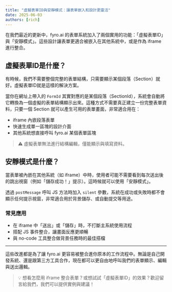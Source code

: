 ```yaml
---
title: "虛擬表單ID與安靜模式：讓表單嵌入和設計更靈活"
date: 2025-06-03
authors: [rich]
---
```


在我們最近的更新中，fyro.ai 的表單系統加入了兩個實用的功能：「虛擬表單ID」與「安靜模式」。這些設計讓表單更適合被嵌入在其他系統中，或是作為 iframe 進行整合。

## 虛擬表單ID是什麼？

有時候，我們不需要整個完整的表單結構，只需要顯示某個段落（Section）就好。虛擬表單ID就是這樣的解決方案。

當你在網址上帶入的 `FormId` 其實對應的是某個段落（SectionId），系統會自動將它轉換為一個虛擬的表單結構顯示出來。這種方式不需要真正建立一份完整表單資料，只要一個 Section 就可以產生可用的表單畫面，非常適合用在：

- iframe 內嵌段落表單
- 快速生成單一區塊的設計介面
- 其他系統想直接呼叫 fyro.ai 某個表單區塊

> ⚠️ 虛擬表單無法進行結構編輯，僅能顯示與填寫資料。

## 安靜模式是什麼？

當表單被內嵌在其他系統（如 iframe）中時，使用者可能不需要看到每次送出後的跳出視窗（例如「儲存成功！」提示）。這時候就可以使用「安靜模式」。

透過 `postMessage` 呼叫 JS 方法時加入 `silent` 參數，系統在成功或失敗時都不會顯示任何提示視窗，非常適合用於背景儲存、或自動提交等用途。

### 常見應用

- 在 iframe 中「送出」或「儲存」時，不打斷主系統使用流程
- 搭配 JS 事件整合，讓畫面反應更順暢
- 與 no-code 工具整合做背景任務時的最佳搭檔

---

這些改進都是為了讓 fyro.ai 更容易被整合進你原本的工作流程中。無論是自己開發系統、還是跟第三方工具合作，現在都可以更自由地呼叫我們的表單顯示、編輯與送出邏輯。

> 💡 想看怎麼用 iframe 整合表單？或想試試「虛擬表單ID」的效果？歡迎留言給我們，我們可以提供實例與建議！
